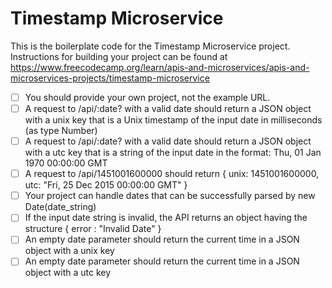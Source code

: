 # Timestamp Microservice

This is the boilerplate code for the Timestamp Microservice project. Instructions for building your project can be found at https://www.freecodecamp.org/learn/apis-and-microservices/apis-and-microservices-projects/timestamp-microservice

- [ ] You should provide your own project, not the example URL.
- [ ] A request to /api/:date? with a valid date should return a JSON object with a unix key that is a Unix timestamp of the input date in milliseconds (as type Number)
- [ ] A request to /api/:date? with a valid date should return a JSON object with a utc key that is a string of the input date in the format: Thu, 01 Jan 1970 00:00:00 GMT
- [ ] A request to /api/1451001600000 should return { unix: 1451001600000, utc: "Fri, 25 Dec 2015 00:00:00 GMT" }
- [ ] Your project can handle dates that can be successfully parsed by new Date(date_string)
- [ ] If the input date string is invalid, the API returns an object having the structure { error : "Invalid Date" }
- [ ] An empty date parameter should return the current time in a JSON object with a unix key
- [ ] An empty date parameter should return the current time in a JSON object with a utc key
